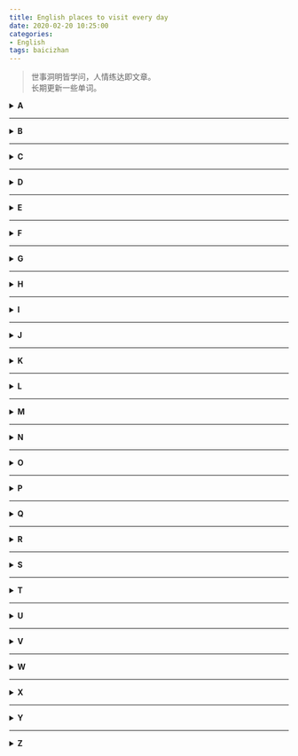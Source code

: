```yaml
---
title: English places to visit every day
date: 2020-02-20 10:25:00
categories:
- English
tags: baicizhan
---
```

> 世事洞明皆学问，人情练达即文章。  
> 长期更新一些单词。    
<!--more-->

<details>
<summary><b>A</b></summary>
<p>

###### antagonism [敌对，对抗，敌意]
> There was a lot of antagonism between the competitions before the match.

###### avalanche [雪崩；大量而至；崩塌]
> The avalanche buried the small cabin in the snow.
</p>
</details>

---

<details>
<summary><b>B</b></summary>
<p>

###### blaze [熊熊燃烧；大肆宣扬；连续射击；火焰]
> The dried vegetation rapidly blazed. 

###### bully [持强凌弱者、欺负]
> The school bully is always giving other kids a hard time.


</p>
</details>

---

<details>
<summary><b>C</b></summary>
<p>

###### combustible [易燃的；易激动的；易燃物]
> The combustible chemicals should be stored properly;

###### cosmic [宇宙的；广大无边的]
> Stars and planets form part of the cosmic system.
</p>
</details>

---

<details>
<summary><b>D</b></summary>
<p>

###### discrepancy [不一致、差异、不符]
> There is noticeable discrepancy between the photo of the cake and the actual one.

###### dwarf [侏儒；唉生物或发育不全的]
> The seven Dwarves were happy when staying with Snow White.
</p>
</details>

---

<details>
<summary><b>E</b></summary>
<p>

###### envy [嫉妒，羡慕；妒忌的对象]
> The little puppy envies the big dog who has a ball to play with.
</p>
</details>

---

<details>
<summary><b>F</b></summary>
<p>

###### formulate [构想出计划、方法等]
> He is fomulating a detailed plan for his trip.

###### falter [摇摆，蹒跚，颤抖]
> The toddler faltered foeward;he had just learned to walk.
</p>
</details>

---

<details>
<summary><b>G</b></summary>
<p>
</p>
</details>

---

<details>
<summary><b>H</b></summary>
<p>

###### headstrong [任性的，顽固的]
> He is a headstrong boy who doesn't take on his parents' suggestions.
</p>
</details>

---

<details>
<summary><b>I</b></summary>
<p>

###### imminent [迫近的，紧迫的，即将来临的]
> The bomb's detonation is imminent.

###### irritate [使烦躁；激怒；使难受]
> This boy was completely irratated by the message from his friend.
</p>
</details>

---

<details>
<summary><b>J</b></summary>
<p>

###### juvenile [青少年，雏鸟，幼稚的]
> This group of juveniles are taking a selfie together.

###### jungle [丛林，密林]
> The boy explored through the jungle.
</p>
</details>

---

<details>
<summary><b>K</b></summary>
<p>
</p>
</details>

---

<details>
<summary><b>L</b></summary>
<p>

###### loash [不愿意的]
> The boy is loash to do his homework;he think it's too hard.

###### latitude [纬度；（言论，行动的）自由]
> The higher the latitude,the colder the temperature will be.

###### levy [征收（税等）；征税，税款]
> The government levies a tax on him for his personal income.
</p>
</details>

---

<details>
<summary><b>M</b></summary>
<p>


###### misappropriate [滥用，误用]
> He is misappropriting money from the company.

###### make the best of a bad job [尽力把损失减少到最少]  
> We made a mistake,but maybe we can make the best of a bad job and fix it soon

###### make sb out to be [把……说成]
> The colleagues make her out to be a bad person.

###### masculine [男子气概的]
> His beard and suit are masticuline enough to show his charm.

###### mustache [鬓，胡须]
> The mustache helps me to identify who this guy is. It's Charlie Chaplin!
</p>

</details>

---

<details>
<summary><b>N</b></summary>
<p>
</p>
</details>

---

<details>
<summary><b>O</b></summary>
<p>
</p>
</details>

---

<details>
<summary><b>P</b></summary>
<p>

###### perspire [出汗，流汗]
> The two friends perspire from the heat.

###### pull through [度过难关，恢复健康]
> We beleive that optimistic woman will pull through.

###### pension [养老金，抚恤金；廉租屋；发给……养老金]
> After they retired,my grandparents received a pension every month.
</p>
</details>

---

<details>
<summary><b>Q</b></summary>
<p>
</p>
</details>

---

<details>
<summary><b>R</b></summary>
<p>

###### reckon with sb [将……加以考虑，认真对待]
> The father reckon with his son in a game of chess;he usually wins.    

###### roar [吼叫声，怒号声；轰鸣声]
> The tiger let out a mighty roar on the cliff.

###### reckless [鲁莽的，不计后果的]
> It is reckless for the driver to be driving while texting on the phone.

###### rise to the occasion
> The game was hard,but the boy rose to the occasion and won the game.

###### retreat [撤退，撤离]
> The troops were defeated and retreated from the battle.

###### referendum [全面投票，复决权]
> A referendum requires all qualified citizens to vote.
</p>
</details>

---

<details>
<summary><b>S</b></summary>
<p>

###### stationery [文具；信纸]
> You can buy this nicely designed stationery from our online store.

######  scissors [剪刀]
> There are two pairs of hairdressing scissors on the table.

###### soar [高飞，翱翔；高飞越过]
> It's wonderful to soar in the sky like a bird.

###### suspence [悬疑；焦虑；悬念；令人挂心的；令人心焦的，产生悬念的]
> At the end of the movie,viewers were left in a state of great suspence.
</p>
</details>

---

<details>
<summary><b>T</b></summary>
<p>
</p>
</details>

---

<details>
<summary><b>U</b></summary>
<p>
</p>
</details>

---

<details>
<summary><b>V</b></summary>
<p>

###### vanquish [征服，击败]
> The knight finally vanquished the dragon.

###### verge [边缘，边界；接近，濒临]
> The verge of the road is covered with lovely blue flowers. 
</p>
</details>

---

<details>
<summary><b>W</b></summary>
<p>
</p>
</details>

---

<details>
<summary><b>X</b></summary>
<p>
</p>
</details>

---

<details>
<summary><b>Y</b></summary>
<p>
</p>
</details>

---

<details>
<summary><b>Z</b></summary>
<p>
</p>
</details>
